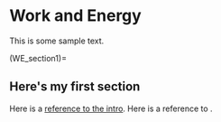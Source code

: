 # Work and Energy

This is some sample text.

(WE_section1)=
## Here's my first section

Here is a [reference to the intro](../intro.md). Here is a reference to [](WE_section1).
